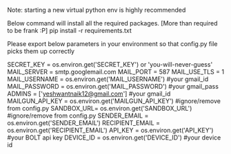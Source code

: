 Note: starting a new virtual python env is highly recommended

Below command will install all the required packages. [More than required to be frank :P]
pip install -r requirements.txt

Please export below parameters in your environment so that config.py file picks them up correctly

SECRET_KEY = os.environ.get('SECRET_KEY') or 'you-will-never-guess'
MAIL_SERVER = smtp.googlemail.com
MAIL_PORT = 587
MAIL_USE_TLS = 1
MAIL_USERNAME = os.environ.get('MAIL_USERNAME') #your gmail_id
MAIL_PASSWORD = os.environ.get('MAIL_PASSWORD') #your gmail_pass
ADMINS = ['yeshwantnaik12@gmail.com'] #your gmail_id
MAILGUN_API_KEY = os.environ.get('MAILGUN_API_KEY') #ignore/remove from config.py 
SANDBOX_URL= os.environ.get('SANDBOX_URL')    #ignore/remove from config.py
SENDER_EMAIL = os.environ.get('SENDER_EMAIL') 
RECIPIENT_EMAIL = os.environ.get('RECIPIENT_EMAIL')
API_KEY = os.environ.get('API_KEY') #your BOLT api key
DEVICE_ID  = os.environ.get('DEVICE_ID') #your device id
